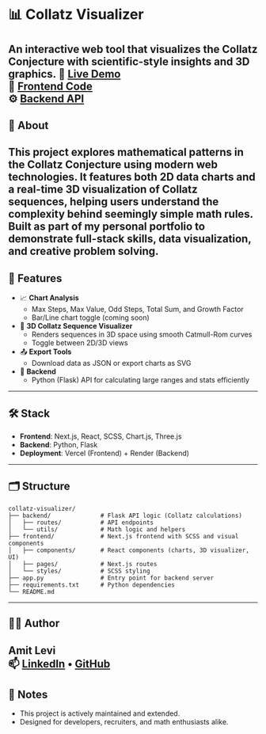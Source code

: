 # 📊 Collatz Visualizer
An interactive web tool that visualizes the Collatz Conjecture with scientific-style insights and 3D graphics.
🔗 [Live Demo](https://collatz-visualizer.vercel.app)  
📁 [Frontend Code](https://github.com/AmiteK23/Collatz-Visualizer/tree/main/frontend)  
⚙️ [Backend API](https://github.com/AmiteK23/Collatz-Visualizer/tree/main/backend)
---
## 🧠 About
This project explores mathematical patterns in the Collatz Conjecture using modern web technologies. It features both 2D data charts and a real-time 3D visualization of Collatz sequences, helping users understand the complexity behind seemingly simple math rules.
Built as part of my personal portfolio to demonstrate full-stack skills, data visualization, and creative problem solving.
---
## 🚀 Features
- 📈 **Chart Analysis**  
  - Max Steps, Max Value, Odd Steps, Total Sum, and Growth Factor  
  - Bar/Line chart toggle (coming soon)
- 🌌 **3D Collatz Sequence Visualizer**  
  - Renders sequences in 3D space using smooth Catmull-Rom curves  
  - Toggle between 2D/3D views
- 📤 **Export Tools**  
  - Download data as JSON or export charts as SVG
- 🧮 **Backend**  
  - Python (Flask) API for calculating large ranges and stats efficiently
---
## 🛠️ Stack
- **Frontend**: Next.js, React, SCSS, Chart.js, Three.js  
- **Backend**: Python, Flask  
- **Deployment**: Vercel (Frontend) + Render (Backend)
---
## 🗂️ Structure
```
collatz-visualizer/
├── backend/              # Flask API logic (Collatz calculations)
│   ├── routes/           # API endpoints
│   └── utils/            # Math logic and helpers
├── frontend/             # Next.js frontend with SCSS and visual components
│   ├── components/       # React components (charts, 3D visualizer, UI)
│   ├── pages/            # Next.js routes
│   └── styles/           # SCSS styling
├── app.py                # Entry point for backend server
├── requirements.txt      # Python dependencies
└── README.md
```
---
## 👨‍💻 Author
**Amit Levi**  
📫 [LinkedIn](https://www.linkedin.com/in/amit-levi-538558221) • [GitHub](https://github.com/AmiteK23)
---
## 📌 Notes
- This project is actively maintained and extended.
- Designed for developers, recruiters, and math enthusiasts alike.
